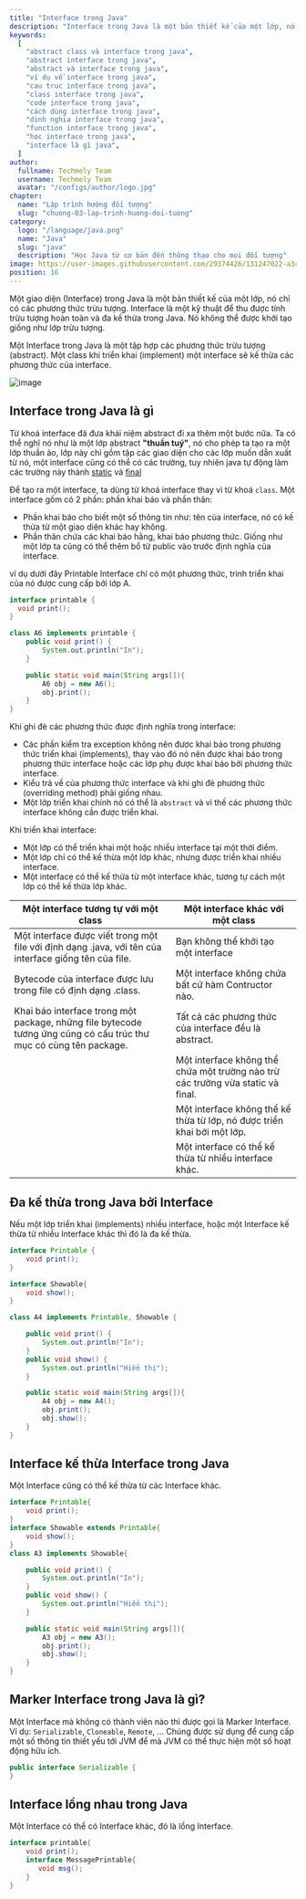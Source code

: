 ```yaml
---
title: "Interface trong Java"
description: "Interface trong Java là một bản thiết kế của một lớp, nó chỉ có các phương thức trừu tượng"
keywords:
  [
    "abstract class và interface trong java",
    "abstract interface trong java",
    "abstract và interface trong java",
    "ví dụ về interface trong java",
    "cau truc interface trong java",
    "class interface trong java",
    "code interface trong java",
    "cách dùng interface trong java",
    "dinh nghia interface trong java",
    "function interface trong java",
    "hoc interface trong java",
    "interface là gì java",
  ]
author:
  fullname: Techmely Team
  username: Techmely Team
  avatar: "/configs/author/logo.jpg"
chapter:
  name: "Lập trình hướng đối tượng"
  slug: "chuong-03-lap-trinh-huong-doi-tuong"
category:
  logo: "/language/java.png"
  name: "Java"
  slug: "java"
  description: "Học Java từ cơ bản đến thông thạo cho mọi đối tượng"
image: https://user-images.githubusercontent.com/29374426/131247022-a3c4f998-873e-4274-a244-83f4913ca5aa.png
position: 16
---
```


Một giao diện (Interface) trong Java là một bản thiết kế của một lớp, nó chỉ có các phương thức trừu tượng. Interface là một kỹ thuật để thu được tính trừu tượng hoàn toàn và đa kế thừa trong Java. Nó không thể được khởi tạo giống như lớp trừu tượng.

Một Interface trong Java là một tập hợp các phương thức trừu tượng (abstract). Một class khi triển khai (implement) một interface sẽ kế thừa các phương thức của interface.

![image](https://user-images.githubusercontent.com/29374426/131247022-a3c4f998-873e-4274-a244-83f4913ca5aa.png)

## Interface trong Java là gì

Từ khoá interface đã đưa khái niệm abstract đi xa thêm một bước nữa. Ta có thể nghĩ nó như là một lớp abstract **"thuần tuý"**, nó cho phép ta tạo ra một lớp thuần ảo, lớp này chỉ gồm tập các giao diện cho các lớp muốn dẫn xuất từ nó, một interface cũng có thể có các trường, tuy nhiên java tự động làm các trường này thành [static](/bai-viet/java/tu-khoa-static-trong-java) và [final](/bai-viet/java/tu-khoa-final-trong-java)

Để tạo ra một interface, ta dùng từ khoá interface thay vì từ khoá `class`. Một interface gồm có 2 phần: phần khai báo và phần thân:

- Phần khai báo cho biết một số thông tin như: tên của interface, nó có kế thừa từ một giao diện khác hay không.
- Phần thân chứa các khai báo hằng, khai báo phương thức. Giống như một lớp ta cũng có thể thêm bổ từ public vào trước định nghĩa của interface.

<div class="example">ví dụ dưới đây Printable Interface chỉ có một phương thức, trình triển khai của nó được cung cấp bởi lớp A.</div>

```java
interface printable {
  void print();
}

class A6 implements printable {
    public void print() {
        System.out.println("In");
    }

    public static void main(String args[]){
        A6 obj = new A6();
        obj.print();
    }
}
```

Khi ghi đè các phương thức được định nghĩa trong interface:

- Các phần kiểm tra exception không nên được khai báo trong phương thức triển khai (implements), thay vào đó nó nên được khai báo trong phương thức interface hoặc các lớp phụ được khai báo bởi phương thức interface.
- Kiểu trả về của phương thức interface và khi ghi đè phương thức (overriding method) phải giống nhau.
- Một lớp triển khai chính nó có thể là `abstract` và vì thế các phương thức interface không cần được triển khai.

Khi triển khai interface:

- Một lớp có thể triển khai một hoặc nhiều interface tại một thời điểm.
- Một lớp chỉ có thể kế thừa một lớp khác, nhưng được triển khai nhiều interface.
- Một interface có thể kế thừa từ một interface khác, tương tự cách một lớp có thể kế thừa lớp khác.

| Một interface tương tự với một class | Một interface khác với một class |
| --- | --- |
| Một interface được viết trong một file với định dạng .java, với tên của interface giống tên của file. | Bạn không thể khởi tạo một interface |
| Bytecode của interface được lưu trong file có định dạng .class. | Một interface không chứa bất cứ hàm Contructor nào. |
| Khai báo interface trong một package, những file bytecode tương ứng cũng có cấu trúc thư mục có cùng tên package. | Tất cả các phương thức của interface đều là abstract. |
|  | Một interface không thể chứa một trường nào trừ các trường vừa static và final. |
|  | Một interface không thể kế thừa từ lớp, nó được triển khai bởi một lớp. |
|  | Một interface có thể kế thừa từ nhiều interface khác. |

## Đa kế thừa trong Java bởi Interface

Nếu một lớp triển khai (implements) nhiều interface, hoặc một Interface kế thừa từ nhiều Interface khác thì đó là đa kế thừa.

<div class="example"></div>

```java
interface Printable {
    void print();
}

interface Showable{
    void show();
}

class A4 implements Printable, Showable {

    public void print() {
        System.out.println("In");
    }
    public void show() {
        System.out.println("Hiển thị");
    }

    public static void main(String args[]){
        A4 obj = new A4();
        obj.print();
        obj.show();
    }
}
```

## Interface kế thừa Interface trong Java

Một Interface cũng có thể kế thừa từ các Interface khác.

```java
interface Printable{
    void print();
}
interface Showable extends Printable{
    void show();
}
class A3 implements Showable{

    public void print() {
        System.out.println("In");
    }
    public void show() {
        System.out.println("Hiển thị");
    }

    public static void main(String args[]){
        A3 obj = new A3();
        obj.print();
        obj.show();
    }
}
```

## Marker Interface trong Java là gì?

Một Interface mà không có thành viên nào thì được gọi là Marker Interface. Ví dụ: `Serializable`, `Cloneable`, `Remote`, … Chúng được sử dụng để cung cấp một số thông tin thiết yếu tới JVM để mà JVM có thể thực hiện một số hoạt động hữu ích.

<div class="example"></div>

```java
public interface Serializable {
}
```

## Interface lồng nhau trong Java

Một Interface có thể có Interface khác, đó là lồng Interface.

<div class="example"></div>

```java
interface printable{
    void print();
    interface MessagePrintable{
       void msg();
    }
}
```
